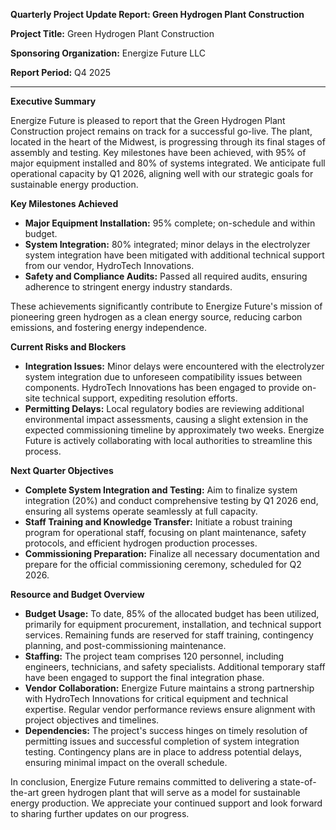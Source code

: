 **Quarterly Project Update Report: Green Hydrogen Plant Construction**

**Project Title:** Green Hydrogen Plant Construction

**Sponsoring Organization:** Energize Future LLC

**Report Period:** Q4 2025

---

**Executive Summary**

Energize Future is pleased to report that the Green Hydrogen Plant Construction project remains on track for a successful go-live. The plant, located in the heart of the Midwest, is progressing through its final stages of assembly and testing. Key milestones have been achieved, with 95% of major equipment installed and 80% of systems integrated. We anticipate full operational capacity by Q1 2026, aligning well with our strategic goals for sustainable energy production.

**Key Milestones Achieved**

- **Major Equipment Installation:** 95% complete; on-schedule and within budget.
- **System Integration:** 80% integrated; minor delays in the electrolyzer system integration have been mitigated with additional technical support from our vendor, HydroTech Innovations.
- **Safety and Compliance Audits:** Passed all required audits, ensuring adherence to stringent energy industry standards.

These achievements significantly contribute to Energize Future's mission of pioneering green hydrogen as a clean energy source, reducing carbon emissions, and fostering energy independence.

**Current Risks and Blockers**

- **Integration Issues:** Minor delays were encountered with the electrolyzer system integration due to unforeseen compatibility issues between components. HydroTech Innovations has been engaged to provide on-site technical support, expediting resolution efforts.
- **Permitting Delays:** Local regulatory bodies are reviewing additional environmental impact assessments, causing a slight extension in the expected commissioning timeline by approximately two weeks. Energize Future is actively collaborating with local authorities to streamline this process.

**Next Quarter Objectives**

- **Complete System Integration and Testing:** Aim to finalize system integration (20%) and conduct comprehensive testing by Q1 2026 end, ensuring all systems operate seamlessly at full capacity.
- **Staff Training and Knowledge Transfer:** Initiate a robust training program for operational staff, focusing on plant maintenance, safety protocols, and efficient hydrogen production processes.
- **Commissioning Preparation:** Finalize all necessary documentation and prepare for the official commissioning ceremony, scheduled for Q2 2026.

**Resource and Budget Overview**

- **Budget Usage:** To date, 85% of the allocated budget has been utilized, primarily for equipment procurement, installation, and technical support services. Remaining funds are reserved for staff training, contingency planning, and post-commissioning maintenance.
- **Staffing:** The project team comprises 120 personnel, including engineers, technicians, and safety specialists. Additional temporary staff have been engaged to support the final integration phase.
- **Vendor Collaboration:** Energize Future maintains a strong partnership with HydroTech Innovations for critical equipment and technical expertise. Regular vendor performance reviews ensure alignment with project objectives and timelines.
- **Dependencies:** The project's success hinges on timely resolution of permitting issues and successful completion of system integration testing. Contingency plans are in place to address potential delays, ensuring minimal impact on the overall schedule.

In conclusion, Energize Future remains committed to delivering a state-of-the-art green hydrogen plant that will serve as a model for sustainable energy production. We appreciate your continued support and look forward to sharing further updates on our progress.